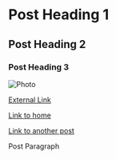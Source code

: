 # Post Heading 1

## Post Heading 2

### Post Heading 3

![Photo](/app/static/img/***image***)

[External Link](https://www.example.com)  

[Link to home](/)  

[Link to another post](/blog/anotherpost)  

Post Paragraph  